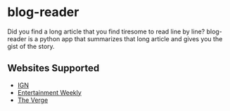 # blog-reader
Did you find a long article that you find tiresome to read line by line? blog-reader is a python app that summarizes that long article and gives you the gist of the story.

## Websites Supported
- [IGN](htts://za.ign.com)
- [Entertainment Weekly](https://ew.com)
- [The Verge](https://www.theverge.com)
